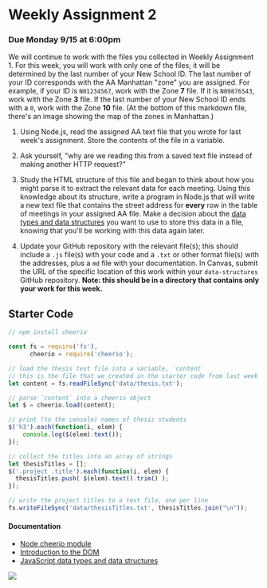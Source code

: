 # Weekly Assignment 2

### Due Monday 9/15 at 6:00pm

We will continue to work with the files you collected in Weekly Assignment 1. For this week, you will work with only one of the files; it will be determined by the last number of your New School ID. The last number of your ID corresponds with the AA Manhattan "zone" you are assigned. For example, if your ID is `N01234567`, work with the Zone **7** file. If it is `N09876543`, work with the Zone **3** file. If the last number of your New School ID ends with a `0`, work with the Zone **10** file. (At the bottom of this markdown file, there's an image showing the map of the zones in Manhattan.)

1. Using Node.js, read the assigned AA text file that you wrote for last week's assignment. Store the contents of the file in a variable.

2. Ask yourself, "why are we reading this from a saved text file instead of making another HTTP request?"

3. Study the HTML structure of this file and began to think about how you might parse it to extract the relevant data for each meeting. Using this knowledge about its structure, write a program in Node.js that will write a new text file that contains the street address for **every** row in the table of meetings in your assigned AA file. Make a decision about the [data types and data structures](https://developer.mozilla.org/en-US/docs/Web/JavaScript/Data_structures) you want to use to store this data in a file, knowing that you'll be working with this data again later. 

4. Update your GitHub repository with the relevant file(s); this should include a `.js` file(s) with your code and a `.txt` or other format file(s) with the addresses, plus a `md` file with your documentation. In Canvas, submit the URL of the specific location of this work within your `data-structures` GitHub repository. **Note: this should be in a directory that contains only your work for this week.** 

## Starter Code  

```javascript
// npm install cheerio

const fs = require('fs'),
      cheerio = require('cheerio');

// load the thesis text file into a variable, `content`
// this is the file that we created in the starter code from last week
let content = fs.readFileSync('data/thesis.txt');

// parse `content` into a cheerio object
let $ = cheerio.load(content);

// print (to the console) names of thesis students
$('h3').each(function(i, elem) {
    console.log($(elem).text());
});

// collect the titles into an array of strings
let thesisTitles = []; 
$('.project .title').each(function(i, elem) {
  thesisTitles.push( $(elem).text().trim() );
});

// write the project titles to a text file, one per line
fs.writeFileSync('data/thesisTitles.txt', thesisTitles.join("\n"));
```

#### Documentation

* [Node cheerio module](https://www.npmjs.com/package/cheerio)
* [Introduction to the DOM](https://developer.mozilla.org/en-US/docs/Web/API/Document_Object_Model/Introduction)  
* [JavaScript data types and data structures](https://developer.mozilla.org/en-US/docs/Web/JavaScript/Data_structures)

![](https://github.com/visualizedata/data-structures/raw/master/assets/aa.png)